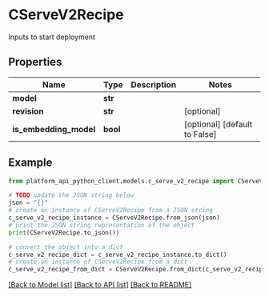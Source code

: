 # CServeV2Recipe

Inputs to start deployment

## Properties

Name | Type | Description | Notes
------------ | ------------- | ------------- | -------------
**model** | **str** |  | 
**revision** | **str** |  | [optional] 
**is_embedding_model** | **bool** |  | [optional] [default to False]

## Example

```python
from platform_api_python_client.models.c_serve_v2_recipe import CServeV2Recipe

# TODO update the JSON string below
json = "{}"
# create an instance of CServeV2Recipe from a JSON string
c_serve_v2_recipe_instance = CServeV2Recipe.from_json(json)
# print the JSON string representation of the object
print(CServeV2Recipe.to_json())

# convert the object into a dict
c_serve_v2_recipe_dict = c_serve_v2_recipe_instance.to_dict()
# create an instance of CServeV2Recipe from a dict
c_serve_v2_recipe_from_dict = CServeV2Recipe.from_dict(c_serve_v2_recipe_dict)
```
[[Back to Model list]](../README.md#documentation-for-models) [[Back to API list]](../README.md#documentation-for-api-endpoints) [[Back to README]](../README.md)


